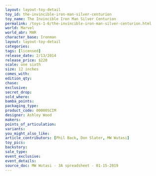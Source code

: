 ```yaml
---
layout: layout-toy-detail 
toy_id: the-invincible-iron-man-silver-centurion
toy_name: The Invincible Iron Man Silver Centurion
permalink: /toys-1-6/the-invincible-iron-man-silver-centurion.html
world: Marvel
world_abr: MAR
character_base: Ironman
layout: layout-toy-detail
categories: 
tags: [licensed]
release_date: 2/13/2014
release_price: $220 
scale: one sixth
size: 12 inches
comes_with: 
edition_qty: 
chase: 
exclusive: 
secret_drop: 
sold_where: 
bamba_points: 
packaging_type: 
product_code: 00000SCIM
designer: Ashley Wood
makers: 
points_of_articulation: 
variants: 
you_might_also_like: 
article_contributors: [Phil Back, Don Slater, MW Wutasi]
toy_pics: 
backstory: 
sale_type: 
event_exclusive: 
event_details: 
source_doc: MW Wutasi - 3A spreadsheet - 01-15-2019
---
```

